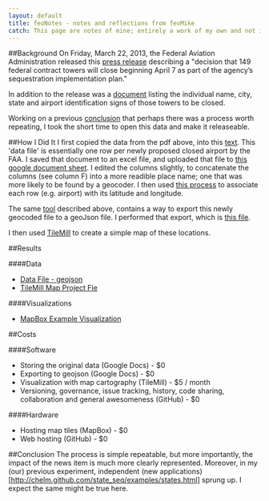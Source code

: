 ```yaml
---
layout: default
title: feoNotes - notes and reflections from feoMike
catch: This page are notes of mine; entirely a work of my own and not in any way associated with my employer.
---
```


##Background
On Friday, March 22, 2013, the Federal Aviation Administration released this [press release](http://www.faa.gov/news/press_releases/news_story.cfm?newsId=14414) describing a "decision that 149 federal contract towers will close beginning April 7 as part of the agency’s sequestration implementation plan." 

In addition to the release was a [document](http://www.faa.gov/news/media/fct_closed.pdf) listing the individual name, city, state and airport identification signs of those towers to be closed.

Working on a previous [conclusion](http://feomike.github.com/state_seq/) that perhaps there was a process worth repeating, I took the short time to open this data and make it releaseable.  


##How I Did It
I first copied the data from the pdf above, into this [text](data/faa_closed_20130322.csv).  This 'data file' is essentially one row per newly proposed closed airport by the FAA.  I saved that document to an excel file, and uploaded that file to [this google document sheet](https://docs.google.com/spreadsheet/ccc?key=0Aooxb2GcQ9ifdDRWOVBLUU1ocHRuNFRSUjNwVUZjYmc&usp=sharing).  I edited the columns slightly, to concatenate the columns (see column F) into a more readible place name; one that was more likely to be found by a geocoder.  I then used [this process](http://mapbox.com/blog/mapping-google-doc-spreadsheet/) to associate each row (e.g. airport) with its latitude and longitude.

The same [tool](http://mapbox.com/blog/mapping-google-doc-spreadsheet/) described above, contains a way to export this newly geocoded file to a geoJson file.  I performed that export, which is [this file](data/FAA_closed_20130322.geojson).

I then used [TileMill](http://mapbox.com/tilemill/) to create a simple map of these locations.


##Results

####Data
- [Data File - geojson](data/FAA_closed_20130322.geojson)
- [TileMill Map Project Fle](maps/faa_20130322.mml)

####Visualizations
- [MapBox Example Visualization](http://tiles.mapbox.com/feomike/map/map-vl7gh805#4.00/38.75/-96.61)


##Costs

####Software
- Storing the original data (Google Docs) - $0
- Exporting to geojson (Google Docs) - $0
- Visualization with map cartography (TileMill) - $5 / month
- Versioning, governance, issue tracking, history, code sharing, collaboration and general awesomeness (GitHub) - $0

####Hardware
- Hosting map tiles (MapBox) - $0
- Web hosting (GitHub) - $0

##Conclusion
The process is simple repeatable, but more importantly, the impact of the news item is much more clearly represented.  Moreover, in my (our) previous experiment, independent (new applications)[http://chelm.github.com/state_seq/examples/states.html] sprung up.  I expect the same might be true here.
